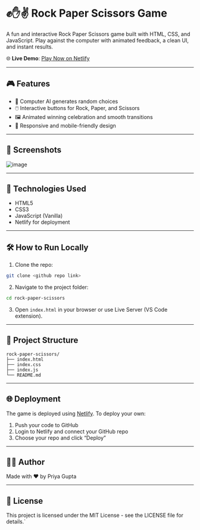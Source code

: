 # ✊✋✌️ Rock Paper Scissors Game

A fun and interactive Rock Paper Scissors game built with HTML, CSS, and JavaScript. Play against the computer with animated feedback, a clean UI, and instant results.

🌐 **Live Demo**: [Play Now on Netlify](https://priya-rock-paper-scissors.netlify.app/)

---

## 🎮 Features

- 🧠 Computer AI generates random choices
- 🖱️ Interactive buttons for Rock, Paper, and Scissors
- 🖼️ Animated winning celebration and smooth transitions
- 🎨 Responsive and mobile-friendly design

---

## 📸 Screenshots

![image](https://github.com/user-attachments/assets/e5da13c8-89b5-4208-bb95-2f1b283ed7f3)

---

## 🚀 Technologies Used

- HTML5
- CSS3
- JavaScript (Vanilla)
- Netlify for deployment

---

## 🛠️ How to Run Locally

1. Clone the repo:

```bash
git clone <github repo link>
````

2. Navigate to the project folder:

```bash
cd rock-paper-scissors
```

3. Open `index.html` in your browser or use Live Server (VS Code extension).

---

## 📁 Project Structure

```
rock-paper-scissors/
├── index.html
├── index.css
├── index.js
└── README.md
```

---

## 🌐 Deployment

The game is deployed using [Netlify](https://www.netlify.com/). To deploy your own:

1. Push your code to GitHub
2. Login to Netlify and connect your GitHub repo
3. Choose your repo and click “Deploy”

---

## 🙋‍♀️ Author

Made with ❤️ by Priya Gupta

---

## 📜 License

This project is licensed under the MIT License - see the LICENSE file for details.`
